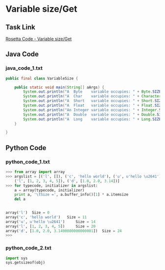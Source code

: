 # Variable size/Get

## Task Link
[Rosetta Code - Variable size/Get](https://rosettacode.org/wiki/Variable_size/Get)

## Java Code
### java_code_1.txt
```java
public final class VariableSize {

	public static void main(String[] aArgs) {		
		System.out.println("A  Byte    variable occupies: " + Byte.SIZE / 8 + " byte");
		System.out.println("A  Char    variable occupies: " + Character.SIZE / 8 + " bytes");
		System.out.println("A  Short   variable occupies: " + Short.SIZE / 8 + " bytes");
		System.out.println("A  Float   variable occupies: " + Float.SIZE / 8 + " bytes");
		System.out.println("An Integer variable occupies: " + Integer.SIZE / 8 + " bytes");
		System.out.println("A  Double  variable occupies: " + Double.SIZE / 8 + " bytes");		
		System.out.println("A  Long    variable occupies: " + Long.SIZE / 8 + " bytes");
	}

}

```

## Python Code
### python_code_1.txt
```python
>>> from array import array
>>> argslist = [('l', []), ('c', 'hello world'), ('u', u'hello \u2641'),
	('l', [1, 2, 3, 4, 5]), ('d', [1.0, 2.0, 3.14])]
>>> for typecode, initializer in argslist:
	a = array(typecode, initializer)
	print a, '\tSize =', a.buffer_info()[1] * a.itemsize
	del a

	
array('l') 	Size = 0
array('c', 'hello world') 	Size = 11
array('u', u'hello \u2641') 	Size = 14
array('l', [1, 2, 3, 4, 5]) 	Size = 20
array('d', [1.0, 2.0, 3.1400000000000001]) 	Size = 24
>>>

```

### python_code_2.txt
```python
import sys
sys.getsizeof(obj)

```

